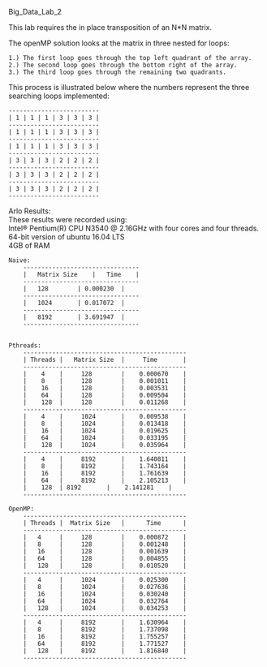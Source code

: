 Big_Data_Lab_2

This lab requires the in place transposition of an N*N matrix.

The openMP solution looks at the matrix in three nested for loops:

	1.) The first loop goes through the top left quadrant of the array.
	2.) The second loop goes through the bottom right of the array.
	3.) The third loop goes through the remaining two quadrants.

This process is illustrated below where the numbers represent the three searching loops implemented:

	-------------------------
	| 1 | 1 | 1 | 3 | 3 | 3 | 
	-------------------------
	| 1 | 1 | 1 | 3 | 3 | 3 | 
	-------------------------
	| 1 | 1 | 1 | 3 | 3 | 3 |
	-------------------------
	| 3 | 3 | 3 | 2 | 2 | 2 |
	-------------------------
	| 3 | 3 | 3 | 2 | 2 | 2 |
	-------------------------
	| 3 | 3 | 3 | 2 | 2 | 2 |
	-------------------------

Arlo Results:  
These results were recorded using:  
Intel® Pentium(R) CPU N3540 @ 2.16GHz with four cores and four threads.  
64-bit version of ubuntu 16.04 LTS  
4GB of RAM

```	
Naive: 
	--------------------------------
	|   Matrix Size    |   Time    |
	--------------------------------
	| 	128        | 0.000230  |
	--------------------------------
	| 	1024       | 0.017072  |
	--------------------------------
	|	8192       | 3.691947  |
	--------------------------------


Pthreads: 
	---------------------------------------------
	| Threads |   Matrix Size  |     Time	    |
	---------------------------------------------
	|    4    |   	128        |	0.000670    |
	|    8    |    	128        |	0.001011    |
	|    16   |    	128        |	0.003531    |
	|    64   |    	128        |	0.009504    |
	|    128  |    	128        |	0.011268    |
	---------------------------------------------
	|    4    |    	1024       |    0.009538    |
	|    8    |    	1024       |	0.013418    |
	|    16   |    	1024       |	0.019625    |
	|    64   |    	1024       |	0.033195    |
	|    128  |    	1024       |	0.035964    |
	---------------------------------------------
	|    4    |  	8192       |	1.640811    |
	|    8    |   	8192       |	1.743164    |
	|    16   |  	8192       |	1.761639    |
	|    64   | 	8192       |	2.105213    |
	|    128  |	8192       |	2.141281    |
	---------------------------------------------

OpenMP: 
	---------------------------------------------
	| Threads |  Matrix Size   |      Time      |
	---------------------------------------------
	|   4     |     128        |	0.000872    |
	|   8     |     128        |	0.001248    |
	|   16    |     128        |	0.001639    |
	|   64    |     128        |	0.004855    |
	|   128   |     128        |	0.010520    |
	---------------------------------------------
	|   4     |     1024       | 	0.025300    |
	|   8     |     1024       |	0.027636    |
	|   16    |     1024       | 	0.030240    |
	|   64    |     1024       |	0.032764    |
	|   128   |     1024       | 	0.034253    |
	---------------------------------------------
	|   4     |     8192       |	1.630964    |
	|   8     |     8192       |	1.737098    |
	|   16    |     8192       |	1.755257    |
	|   64    |     8192       |	1.771527    |
	|   128   |     8192       |	1.816840    |
	---------------------------------------------


```
